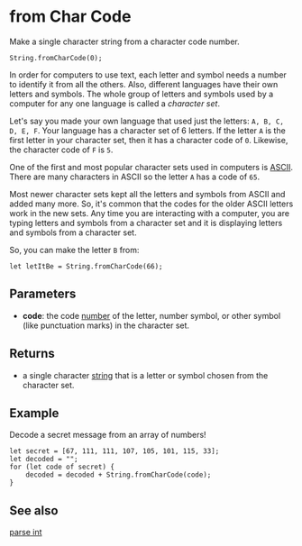 # from Char Code

Make a single character string from a character code number.

```sig
String.fromCharCode(0);
```

In order for computers to use text, each letter and symbol needs a number to identify it from all the others. Also, different languages have their own letters and symbols. The whole group of letters and symbols used by a computer for any one language is called a _character set_.

Let's say you made your own language that used just the letters: `A, B, C, D, E, F`. Your language has a character set of 6 letters. If the letter `A` is the first letter in your character set, then it has a character code of `0`. Likewise, the character code of `F` is `5`.

One of the first and most popular character sets used in computers is [ASCII](https://wikipedia.org/wiki/ASCII). There are many characters in ASCII so the letter `A` has a code of `65`.

Most newer character sets kept all the letters and symbols from ASCII and added many more. So, it's common that the codes for the older ASCII letters work in the new sets. Any time you are interacting with a computer, you are typing letters and symbols from a character set and it is displaying letters and symbols from a character set.

So, you can make the letter `B` from:

```block
let letItBe = String.fromCharCode(66);
```

## Parameters

* **code**: the code [number](/types/number) of the letter, number symbol, or other symbol (like punctuation marks) in the character set.

## Returns

* a single character [string](/types/string) that is a letter or symbol chosen from the character set.

## Example

Decode a secret message from an array of numbers!

```blocks
let secret = [67, 111, 111, 107, 105, 101, 115, 33];
let decoded = "";
for (let code of secret) {
    decoded = decoded + String.fromCharCode(code);
}
```

## See also

[parse int](/reference/text/parse-int)